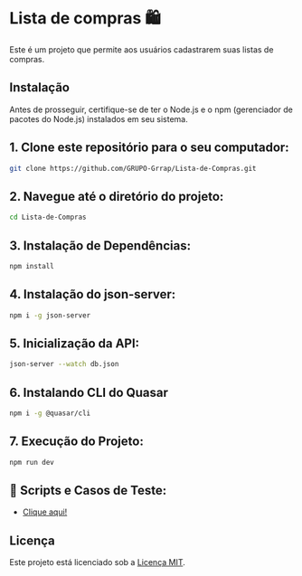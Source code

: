 # Lista de compras 🛍️

Este é um projeto que permite aos usuários cadastrarem suas listas de compras.

## Instalação

Antes de prosseguir, certifique-se de ter o Node.js e o npm (gerenciador de pacotes do Node.js) instalados em seu sistema.

## 1. Clone este repositório para o seu computador:

```bash
git clone https://github.com/GRUPO-Grrap/Lista-de-Compras.git
```

## 2. Navegue até o diretório do projeto:

```bash
cd Lista-de-Compras
```

## 3. Instalação de Dependências:

```bash
npm install
```

## 4. Instalação do json-server:

```bash
npm i -g json-server
```

## 5. Inicialização da API:

```bash
json-server --watch db.json
```

## 6. Instalando CLI do Quasar

```bash
npm i -g @quasar/cli
```

## 7. Execução do Projeto:

```bash
npm run dev
```

## 🧪 Scripts e Casos de Teste:

- [Clique aqui!](https://github.com/GRUPO-Grrap/tests-lista-de-compras/tree/main/tests/tests-cases)

## Licença

Este projeto está licenciado sob a [Licença MIT](LICENSE).
